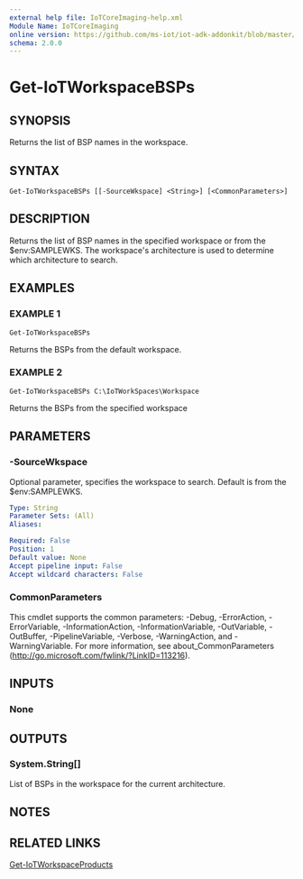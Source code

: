 ```yaml
---
external help file: IoTCoreImaging-help.xml
Module Name: IoTCoreImaging
online version: https://github.com/ms-iot/iot-adk-addonkit/blob/master/Tools/IoTCoreImaging/Docs/Get-IoTWorkspaceBSPs.md
schema: 2.0.0
---
```


# Get-IoTWorkspaceBSPs

## SYNOPSIS
Returns the list of BSP names in the workspace.

## SYNTAX

```
Get-IoTWorkspaceBSPs [[-SourceWkspace] <String>] [<CommonParameters>]
```

## DESCRIPTION
Returns the list of BSP names in the specified workspace or from the $env:SAMPLEWKS.
The workspace's architecture is used to determine which architecture to search.

## EXAMPLES

### EXAMPLE 1
```
Get-IoTWorkspaceBSPs
```

Returns the BSPs from the default workspace.

### EXAMPLE 2
```
Get-IoTWorkspaceBSPs C:\IoTWorkSpaces\Workspace
```

Returns the BSPs from the specified workspace

## PARAMETERS

### -SourceWkspace
Optional parameter, specifies the workspace to search.
Default is from the $env:SAMPLEWKS.

```yaml
Type: String
Parameter Sets: (All)
Aliases:

Required: False
Position: 1
Default value: None
Accept pipeline input: False
Accept wildcard characters: False
```

### CommonParameters
This cmdlet supports the common parameters: -Debug, -ErrorAction, -ErrorVariable, -InformationAction, -InformationVariable, -OutVariable, -OutBuffer, -PipelineVariable, -Verbose, -WarningAction, and -WarningVariable.
For more information, see about_CommonParameters (http://go.microsoft.com/fwlink/?LinkID=113216).

## INPUTS

### None
## OUTPUTS

### System.String[]
List of BSPs in the workspace for the current architecture.
## NOTES

## RELATED LINKS

[Get-IoTWorkspaceProducts](Get-IoTWorkspaceProducts.md)

